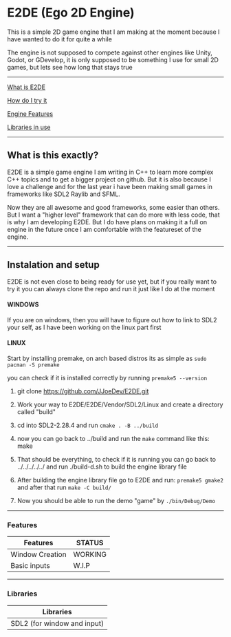 # E2DE (Ego 2D Engine)

This is a simple 2D game engine that I am making at the moment because I have wanted to do it for quite a while

The engine is not supposed to compete against other engines like Unity, Godot, or GDevelop, it is only supposed to be something I use for small 2D games, but lets see how long that stays true

---

[What is E2DE](#what-is-this-exactly)

[How do I try it](#instalation-and-setup)

[Engine Features](#features)

[Libraries in use](#libraries)

---

## What is this exactly?

E2DE is a simple game engine I am writing in C++ to learn more complex C++ topics and to get a bigger project on github. But it is also because I love a challenge and for the last year i have been making small games in frameworks like SDL2 Raylib and SFML.

Now they are all awesome and good frameworks, some easier than others. But I want a "higher level" framework that can do more with less code, that is why I am developing E2DE. But I do have plans on making it a full on engine in the future once I am comfortable with the featureset of the engine.

---

## Instalation and setup

E2DE is not even close to being ready for use yet, but if you really want to try it you can always clone the repo and run it just like I do at the moment

#### WINDOWS

If you are on windows, then you will have to figure out how to link to SDL2 your self, as I have been working on the linux part first

#### LINUX

Start by installing premake, on arch based distros its as simple as ```sudo pacman -S premake```

you can check if it is installed correctly by running ```premake5 --version```

1. git clone https://github.com/JJoeDev/E2DE.git

2. Work your way to E2DE/E2DE/Vendor/SDL2/Linux and create a directory called "build"

3. cd into SDL2-2.28.4 and run ```cmake . -B ../build```

4. now you can go back to ../build and run the ```make``` command like this: make

5. That should be everything, to check if it is running you can go back to ../../../../../ and run ./build-d.sh to build the engine library file

6. After building the engine library file go to E2DE and run: ```premake5 gmake2``` and after that run ```make -C build/```

7. Now you should be able to run the demo "game" by ```./bin/Debug/Demo```

---

### Features
| Features | STATUS |
| - | - |
| Window Creation | WORKING |
| Basic inputs | W.I.P |

---

### Libraries
| Libraries |
| - |
| SDL2 (for window and input) |


